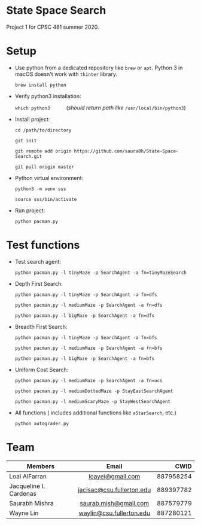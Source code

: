 # State Space Search

Project 1 for CPSC 481 summer 2020.

# Setup

+ Use python from a dedicated repository like `brew` or `apt`. Python 3 in macOS doesn't work with `tkinter` library.

    `brew install python`

+ Verify python3 installation:

    `which python3` &nbsp;&nbsp;&nbsp;&nbsp;&nbsp;&nbsp;&nbsp;&nbsp;&nbsp;&nbsp;(*should return path like* `/usr/local/bin/python3`)

+ Install project:

    `cd /path/to/directory`

    `git init`

    `git remote add origin https://github.com/saura8h/State-Space-Search.git`

    `git pull origin master`


+ Python virtual environment:

    `python3 -m venv sss`

    `source sss/bin/activate`


+ Run project:

    `python pacman.py`


# Test functions

+ Test search agent:

    `python pacman.py -l tinyMaze -p SearchAgent -a fn=tinyMazeSearch`


+ Depth First Search:

    `python pacman.py -l tinyMaze -p SearchAgent -a fn=dfs`

    `python pacman.py -l mediumMaze -p SearchAgent -a fn=dfs`

    `python pacman.py -l bigMaze -p SearchAgent -a fn=dfs`


+ Breadth First Search:

    `python pacman.py -l tinyMaze -p SearchAgent -a fn=bfs`

    `python pacman.py -l mediumMaze -p SearchAgent -a fn=bfs`

    `python pacman.py -l bigMaze -p SearchAgent -a fn=bfs`


+ Uniform Cost Search:

    `python pacman.py -l mediumMaze -p SearchAgent -a fn=ucs`

    `python pacman.py -l mediumDottedMaze -p StayEastSearchAgent` 
    
    `python pacman.py -l mediumScaryMaze -p StayWestSearchAgent`


+ All functions ( includes additional functions like `aStarSearch`, etc.)

    `python autograder.py`


# Team

| Members                | Email                     | CWID            |
| ---------------------- |:-------------------------:| ---------------:|
| Loai AlFarran          | loayei@gmail.com          | 887958254                |
| Jacqueline I. Cardenas | jacisac@csu.fullerton.edu | 889397782       |
| Saurabh Mishra         | saurab.mish@gmail.com     | 887579779       |
| Wayne Lin              | waylin@csu.fullerton.edu  | 887280121       |
